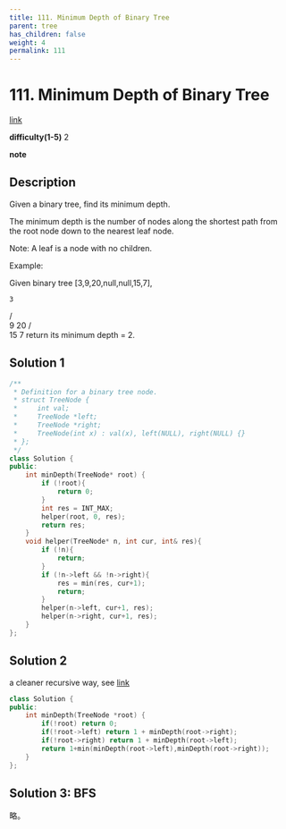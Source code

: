 ```yaml
---
title: 111. Minimum Depth of Binary Tree
parent: tree
has_children: false
weight: 4
permalink: 111
---
```

# 111. Minimum Depth of Binary Tree
[link](https://leetcode.com/problems/minimum-depth-of-binary-tree/)

**difficulty(1-5)**
2

**note**

## Description
Given a binary tree, find its minimum depth.

The minimum depth is the number of nodes along the shortest path from the root node down to the nearest leaf node.

Note: A leaf is a node with no children.

Example:

Given binary tree [3,9,20,null,null,15,7],

    3
   / \
  9  20
    /  \
   15   7
return its minimum depth = 2.

## Solution 1
```c++
/**
 * Definition for a binary tree node.
 * struct TreeNode {
 *     int val;
 *     TreeNode *left;
 *     TreeNode *right;
 *     TreeNode(int x) : val(x), left(NULL), right(NULL) {}
 * };
 */
class Solution {
public:
    int minDepth(TreeNode* root) {
        if (!root){
            return 0;
        }
        int res = INT_MAX;
        helper(root, 0, res);
        return res;
    }
    void helper(TreeNode* n, int cur, int& res){
        if (!n){
            return;
        }
        if (!n->left && !n->right){
            res = min(res, cur+1);
            return;
        }
        helper(n->left, cur+1, res);
        helper(n->right, cur+1, res);
    }
};
```

## Solution 2
a cleaner recursive way, see [link](https://leetcode.com/problems/minimum-depth-of-binary-tree/discuss/36153/My-concise-c%2B%2B-solution)
```c++
class Solution {
public:
    int minDepth(TreeNode *root) {
        if(!root) return 0;
        if(!root->left) return 1 + minDepth(root->right);
        if(!root->right) return 1 + minDepth(root->left);
        return 1+min(minDepth(root->left),minDepth(root->right));
    }
};
```

## Solution 3: BFS
略。